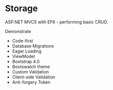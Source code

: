 # Storage
ASP.NET MVC5 with EF6 - performing basic CRUD. 

Demonstrate 
- Code-first
- Database Migrations
- Eager Loading
- ViewModel
- Bootstrap 4.0
- Bootswatch theme
- Custom Validation
- Client-side Validation
- Anti-forgery Token
